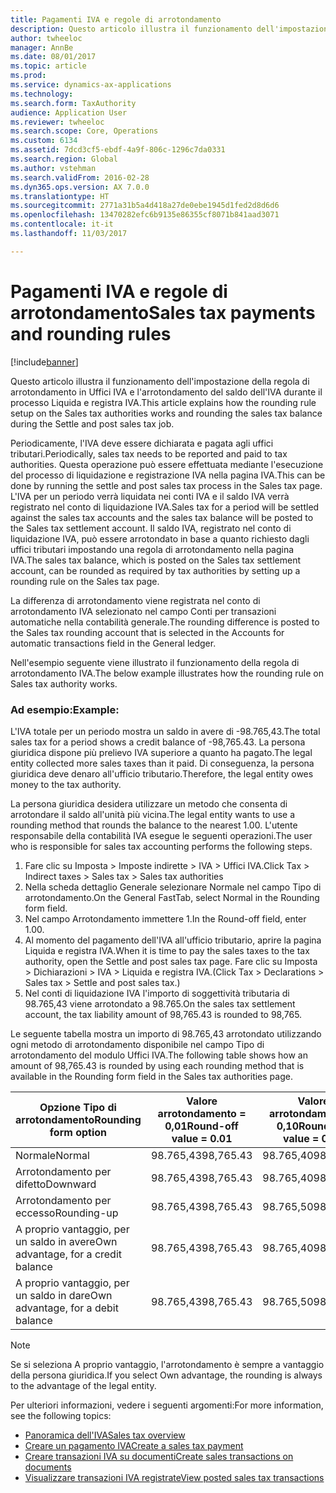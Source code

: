 ```yaml
---
title: Pagamenti IVA e regole di arrotondamento
description: Questo articolo illustra il funzionamento dell'impostazione della regola di arrotondamento in Uffici IVA e l'arrotondamento del saldo dell'IVA durante il processo Liquida e registra IVA.
author: twheeloc
manager: AnnBe
ms.date: 08/01/2017
ms.topic: article
ms.prod: 
ms.service: dynamics-ax-applications
ms.technology: 
ms.search.form: TaxAuthority
audience: Application User
ms.reviewer: twheeloc
ms.search.scope: Core, Operations
ms.custom: 6134
ms.assetid: 7dcd3cf5-ebdf-4a9f-806c-1296c7da0331
ms.search.region: Global
ms.author: vstehman
ms.search.validFrom: 2016-02-28
ms.dyn365.ops.version: AX 7.0.0
ms.translationtype: HT
ms.sourcegitcommit: 2771a31b5a4d418a27de0ebe1945d1fed2d8d6d6
ms.openlocfilehash: 13470282efc6b9135e86355cf8071b841aad3071
ms.contentlocale: it-it
ms.lasthandoff: 11/03/2017

---
```


# <a name="sales-tax-payments-and-rounding-rules"></a><span data-ttu-id="89d22-103">Pagamenti IVA e regole di arrotondamento</span><span class="sxs-lookup"><span data-stu-id="89d22-103">Sales tax payments and rounding rules</span></span>

[!include[banner](../includes/banner.md)]


<span data-ttu-id="89d22-104">Questo articolo illustra il funzionamento dell'impostazione della regola di arrotondamento in Uffici IVA e l'arrotondamento del saldo dell'IVA durante il processo Liquida e registra IVA.</span><span class="sxs-lookup"><span data-stu-id="89d22-104">This article explains how the rounding rule setup on the Sales tax authorities works and rounding the sales tax balance during the Settle and post sales tax job.</span></span>

<span data-ttu-id="89d22-105">Periodicamente, l'IVA deve essere dichiarata e pagata agli uffici tributari.</span><span class="sxs-lookup"><span data-stu-id="89d22-105">Periodically, sales tax needs to be reported and paid to tax authorities.</span></span> <span data-ttu-id="89d22-106">Questa operazione può essere effettuata mediante l'esecuzione del processo di liquidazione e registrazione IVA nella pagina IVA.</span><span class="sxs-lookup"><span data-stu-id="89d22-106">This can be done by running the settle and post sales tax process in the Sales tax page.</span></span> <span data-ttu-id="89d22-107">L'IVA per un periodo verrà liquidata nei conti IVA e il saldo IVA verrà registrato nel conto di liquidazione IVA.</span><span class="sxs-lookup"><span data-stu-id="89d22-107">Sales tax for a period will be settled against the sales tax accounts and the sales tax balance will be posted to the Sales tax settlement account.</span></span> <span data-ttu-id="89d22-108">Il saldo IVA, registrato nel conto di liquidazione IVA, può essere arrotondato in base a quanto richiesto dagli uffici tributari impostando una regola di arrotondamento nella pagina IVA.</span><span class="sxs-lookup"><span data-stu-id="89d22-108">The sales tax balance, which is posted on the Sales tax settlement account, can be rounded as required by tax authorities by setting up a rounding rule on the Sales tax page.</span></span> 

<span data-ttu-id="89d22-109">La differenza di arrotondamento viene registrata nel conto di arrotondamento IVA selezionato nel campo Conti per transazioni automatiche nella contabilità generale.</span><span class="sxs-lookup"><span data-stu-id="89d22-109">The rounding difference is posted to the Sales tax rounding account that is selected in the Accounts for automatic transactions field in the General ledger.</span></span>

<span data-ttu-id="89d22-110">Nell'esempio seguente viene illustrato il funzionamento della regola di arrotondamento IVA.</span><span class="sxs-lookup"><span data-stu-id="89d22-110">The below example illustrates how the rounding rule on Sales tax authority works.</span></span>

### <a name="example"></a><span data-ttu-id="89d22-111">Ad esempio:</span><span class="sxs-lookup"><span data-stu-id="89d22-111">Example:</span></span>

<span data-ttu-id="89d22-112">L'IVA totale per un periodo mostra un saldo in avere di -98.765,43.</span><span class="sxs-lookup"><span data-stu-id="89d22-112">The total sales tax for a period shows a credit balance of -98,765.43.</span></span> <span data-ttu-id="89d22-113">La persona giuridica dispone più prelievo IVA superiore a quanto ha pagato.</span><span class="sxs-lookup"><span data-stu-id="89d22-113">The legal entity collected more sales taxes than it paid.</span></span> <span data-ttu-id="89d22-114">Di conseguenza, la persona giuridica deve denaro all'ufficio tributario.</span><span class="sxs-lookup"><span data-stu-id="89d22-114">Therefore, the legal entity owes money to the tax authority.</span></span> 

<span data-ttu-id="89d22-115">La persona giuridica desidera utilizzare un metodo che consenta di arrotondare il saldo all'unità più vicina.</span><span class="sxs-lookup"><span data-stu-id="89d22-115">The legal entity wants to use a rounding method that rounds the balance to the nearest 1.00.</span></span> <span data-ttu-id="89d22-116">L'utente responsabile della contabilità IVA esegue le seguenti operazioni.</span><span class="sxs-lookup"><span data-stu-id="89d22-116">The user who is responsible for sales tax accounting performs the following steps.</span></span>

1.  <span data-ttu-id="89d22-117">Fare clic su Imposta &gt; Imposte indirette &gt; IVA &gt; Uffici IVA.</span><span class="sxs-lookup"><span data-stu-id="89d22-117">Click Tax &gt; Indirect taxes &gt; Sales tax &gt; Sales tax authorities</span></span>
2.  <span data-ttu-id="89d22-118">Nella scheda dettaglio Generale selezionare Normale nel campo Tipo di arrotondamento.</span><span class="sxs-lookup"><span data-stu-id="89d22-118">On the General FastTab, select Normal in the Rounding form field.</span></span>
3.  <span data-ttu-id="89d22-119">Nel campo Arrotondamento immettere 1.</span><span class="sxs-lookup"><span data-stu-id="89d22-119">In the Round-off field, enter 1.00.</span></span>
4.  <span data-ttu-id="89d22-120">Al momento del pagamento dell'IVA all'ufficio tributario, aprire la pagina Liquida e registra IVA.</span><span class="sxs-lookup"><span data-stu-id="89d22-120">When it is time to pay the sales taxes to the tax authority, open the Settle and post sales tax page.</span></span> <span data-ttu-id="89d22-121">Fare clic su Imposta &gt; Dichiarazioni &gt; IVA &gt; Liquida e registra IVA.</span><span class="sxs-lookup"><span data-stu-id="89d22-121">(Click Tax &gt; Declarations &gt; Sales tax &gt; Settle and post sales tax.)</span></span>
5.  <span data-ttu-id="89d22-122">Nel conti di liquidazione IVA l'importo di soggettività tributaria di 98.765,43 viene arrotondato a 98.765.</span><span class="sxs-lookup"><span data-stu-id="89d22-122">On the sales tax settlement account, the tax liability amount of 98,765.43 is rounded to 98,765.</span></span>

<span data-ttu-id="89d22-123">Le seguente tabella mostra un importo di 98.765,43 arrotondato utilizzando ogni metodo di arrotondamento disponibile nel campo Tipo di arrotondamento del modulo Uffici IVA.</span><span class="sxs-lookup"><span data-stu-id="89d22-123">The following table shows how an amount of 98,765.43 is rounded by using each rounding method that is available in the Rounding form field in the Sales tax authorities page.</span></span>

| <span data-ttu-id="89d22-124">Opzione Tipo di arrotondamento</span><span class="sxs-lookup"><span data-stu-id="89d22-124">Rounding form option</span></span>                | <span data-ttu-id="89d22-125">Valore arrotondamento = 0,01</span><span class="sxs-lookup"><span data-stu-id="89d22-125">Round-off value = 0.01</span></span> | <span data-ttu-id="89d22-126">Valore arrotondamento = 0,10</span><span class="sxs-lookup"><span data-stu-id="89d22-126">Round-off value = 0.10</span></span> | <span data-ttu-id="89d22-127">Valore arrotondamento = 1,00</span><span class="sxs-lookup"><span data-stu-id="89d22-127">Round-off value = 1.00</span></span> | <span data-ttu-id="89d22-128">Valore arrotondamento = 100,00</span><span class="sxs-lookup"><span data-stu-id="89d22-128">Round-off value = 100.00</span></span> |
|-------------------------------------|------------------------|------------------------|------------------------|--------------------------|
| <span data-ttu-id="89d22-129">Normale</span><span class="sxs-lookup"><span data-stu-id="89d22-129">Normal</span></span>                              | <span data-ttu-id="89d22-130">98.765,43</span><span class="sxs-lookup"><span data-stu-id="89d22-130">98,765.43</span></span>              | <span data-ttu-id="89d22-131">98.765,40</span><span class="sxs-lookup"><span data-stu-id="89d22-131">98,765.40</span></span>              | <span data-ttu-id="89d22-132">98.765,00</span><span class="sxs-lookup"><span data-stu-id="89d22-132">98,765.00</span></span>              | <span data-ttu-id="89d22-133">98.800,00</span><span class="sxs-lookup"><span data-stu-id="89d22-133">98,800.00</span></span>                |
| <span data-ttu-id="89d22-134">Arrotondamento per difetto</span><span class="sxs-lookup"><span data-stu-id="89d22-134">Downward</span></span>                            | <span data-ttu-id="89d22-135">98.765,43</span><span class="sxs-lookup"><span data-stu-id="89d22-135">98,765.43</span></span>              | <span data-ttu-id="89d22-136">98.765,40</span><span class="sxs-lookup"><span data-stu-id="89d22-136">98,765.40</span></span>              | <span data-ttu-id="89d22-137">98.765,00</span><span class="sxs-lookup"><span data-stu-id="89d22-137">98,765.00</span></span>              | <span data-ttu-id="89d22-138">98.700,00</span><span class="sxs-lookup"><span data-stu-id="89d22-138">98,700.00</span></span>                |
| <span data-ttu-id="89d22-139">Arrotondamento per eccesso</span><span class="sxs-lookup"><span data-stu-id="89d22-139">Rounding-up</span></span>                         | <span data-ttu-id="89d22-140">98.765,43</span><span class="sxs-lookup"><span data-stu-id="89d22-140">98,765.43</span></span>              | <span data-ttu-id="89d22-141">98.765,50</span><span class="sxs-lookup"><span data-stu-id="89d22-141">98,765.50</span></span>              | <span data-ttu-id="89d22-142">98.766,00</span><span class="sxs-lookup"><span data-stu-id="89d22-142">98,766.00</span></span>              | <span data-ttu-id="89d22-143">98.800,00</span><span class="sxs-lookup"><span data-stu-id="89d22-143">98,800.00</span></span>                |
| <span data-ttu-id="89d22-144">A proprio vantaggio, per un saldo in avere</span><span class="sxs-lookup"><span data-stu-id="89d22-144">Own advantage, for a credit balance</span></span> | <span data-ttu-id="89d22-145">98.765,43</span><span class="sxs-lookup"><span data-stu-id="89d22-145">98,765.43</span></span>              | <span data-ttu-id="89d22-146">98.765,40</span><span class="sxs-lookup"><span data-stu-id="89d22-146">98,765.40</span></span>              | <span data-ttu-id="89d22-147">98.765,00</span><span class="sxs-lookup"><span data-stu-id="89d22-147">98,765.00</span></span>              | <span data-ttu-id="89d22-148">98.700,00</span><span class="sxs-lookup"><span data-stu-id="89d22-148">98,700.00</span></span>                |
| <span data-ttu-id="89d22-149">A proprio vantaggio, per un saldo in dare</span><span class="sxs-lookup"><span data-stu-id="89d22-149">Own advantage, for a debit balance</span></span>  | <span data-ttu-id="89d22-150">98.765,43</span><span class="sxs-lookup"><span data-stu-id="89d22-150">98,765.43</span></span>              | <span data-ttu-id="89d22-151">98.765,50</span><span class="sxs-lookup"><span data-stu-id="89d22-151">98,765.50</span></span>              | <span data-ttu-id="89d22-152">98.766,00</span><span class="sxs-lookup"><span data-stu-id="89d22-152">98,766.00</span></span>              | <span data-ttu-id="89d22-153">98.800,00</span><span class="sxs-lookup"><span data-stu-id="89d22-153">98,800.00</span></span>                |

> [!NOTE]                                                                                  
> <span data-ttu-id="89d22-154">Se si seleziona A proprio vantaggio, l'arrotondamento è sempre a vantaggio della persona giuridica.</span><span class="sxs-lookup"><span data-stu-id="89d22-154">If you select Own advantage, the rounding is always to the advantage of the legal entity.</span></span> 

<span data-ttu-id="89d22-155">Per ulteriori informazioni, vedere i seguenti argomenti:</span><span class="sxs-lookup"><span data-stu-id="89d22-155">For more information, see the following topics:</span></span>
- [<span data-ttu-id="89d22-156">Panoramica dell'IVA</span><span class="sxs-lookup"><span data-stu-id="89d22-156">Sales tax overview</span></span>](indirect-taxes-overview.md)
- [<span data-ttu-id="89d22-157">Creare un pagamento IVA</span><span class="sxs-lookup"><span data-stu-id="89d22-157">Create a sales tax payment</span></span>](tasks/create-sales-tax-payment.md)
- [<span data-ttu-id="89d22-158">Creare transazioni IVA su documenti</span><span class="sxs-lookup"><span data-stu-id="89d22-158">Create sales transactions on documents</span></span>](tasks/create-sales-tax-transactions-documents.md)
- [<span data-ttu-id="89d22-159">Visualizzare transazioni IVA registrate</span><span class="sxs-lookup"><span data-stu-id="89d22-159">View posted sales tax transactions</span></span>](tasks/view-posted-sales-tax-transactions.md)



